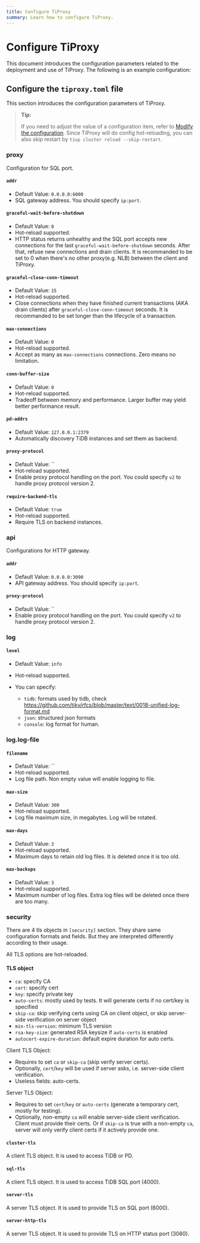 ```yaml
---
title: Configure TiProxy
summary: Learn how to configure TiProxy.
---
```


# Configure TiProxy

This document introduces the configuration parameters related to the deployment and use of TiProxy. The following is an example configuration:

## Configure the `tiproxy.toml` file

This section introduces the configuration parameters of TiProxy.

> **Tip:**
>
> If you need to adjust the value of a configuration item, refer to [Modify the configuration](/maintain-tidb-using-tiup.md#modify-the-configuration). Since TiProxy will do config hot-reloading, you can also skip restart by `tiup cluster reload --skip-restart`.

### proxy

Configuration for SQL port.

#### `addr`

+ Default Value: `0.0.0.0:6000`
+ SQL gateway address. You should specify `ip:port`.

#### `graceful-wait-before-shutdown`

+ Default Value: `0`
+ Hot-reload supported.
+ HTTP status returns unhealthy and the SQL port accepts new connections for the last `graceful-wait-before-shutdown` seconds. After that, refuse new connections and drain clients. It is recommanded to be set to 0 when there's no other proxy(e.g. NLB) between the client and TiProxy.

#### `graceful-close-conn-timeout`

+ Default Value: `15`
+ Hot-reload supported.
+ Close connections when they have finished current transactions (AKA drain clients) after `graceful-close-conn-timeout` seconds. It is recommanded to be set longer than the lifecycle of a transaction.

#### `max-connections`

+ Default Value: `0`
+ Hot-reload supported.
+ Accept as many as `max-connections` connections. Zero means no limitation.

#### `conn-buffer-size`

+ Default Value: `0`
+ Hot-reload supported.
+ Tradeoff between memory and performance. Larger buffer may yield better performance result.

#### `pd-addrs`

+ Default Value: `127.0.0.1:2379`
+ Automatically discovery TiDB instances and set them as backend.

#### `proxy-protocol`

+ Default Value: ``
+ Hot-reload supported.
+ Enable proxy protocol handling on the port. You could specify `v2` to handle proxy protocol version 2.

#### `require-backend-tls`

+ Default Value: `true`
+ Hot-reload supported.
+ Require TLS on backend instances.

### api

Configurations for HTTP gateway.

#### `addr`

+ Default Value: `0.0.0.0:3090`
+ API gateway address. You should specify `ip:port`.

#### `proxy-protocol`

+ Default Value: ``
+ Enable proxy protocol handling on the port. You could specify `v2` to handle proxy protocol version 2.

### log

#### `level`

+ Default Value: `info`
+ Hot-reload supported.
+ You can specify:

    + `tidb`: formats used by tidb, check https://github.com/tikv/rfcs/blob/master/text/0018-unified-log-format.md
    + `json`: structured json formats
    + `console`: log format for human.

### log.log-file

#### `filename`

+ Default Value: ``
+ Hot-reload supported.
+ Log file path. Non empty value will enable logging to file.

#### `max-size`

+ Default Value: `300`
+ Hot-reload supported.
+ Log file maximum size, in megabytes. Log will be rotated.

#### `max-days`

+ Default Value: `3`
+ Hot-reload supported.
+ Maximum days to retain old log files. It is deleted once it is too old.

#### `max-backups`

+ Default Value: `3`
+ Hot-reload supported.
+ Maximum number of log files. Extra log files will be deleted once there are too many.

### security

There are 4 tls objects in `[security]` section. They share same configuration formats and fields. But they are interpreted differently according to their usage.

All TLS options are hot-reloaded.

#### TLS object

+ `ca`: specify CA
+ `cert`: specify cert
+ `key`: specify private key
+ `auto-certs`: mostly used by tests. It will generate certs if no cert/key is specified
+ `skip-ca`: skip verifying certs using CA on client object, or skip server-side verification on server object
+ `min-tls-version`: minimum TLS version
+ `rsa-key-size`: generated RSA keysize if `auto-certs` is enabled
+ `autocert-expire-duration`: default expire duration for auto certs.

Client TLS Object:

- Requires to set `ca` or `skip-ca` (skip verify server certs).
- Optionally, `cert`/`key` will be used if server asks, i.e. server-side client verification.
- Useless fields: auto-certs.

Server TLS Object:

+ Requires to set `cert`/`key` or `auto-certs` (generate a temporary cert, mostly for testing).
+ Optionally, non-empty `ca` will enable server-side client verification. Client must provide their certs. Or if `skip-ca` is true with a non-empty `ca`, server will only verify client certs if it actively provide one.

#### `cluster-tls`

A client TLS object. It is used to access TiDB or PD.

#### `sql-tls`

A client TLS object. It is used to access TiDB SQL port (4000).

#### `server-tls`

A server TLS object. It is used to provide TLS on SQL port (6000).

#### `server-http-tls`

A server TLS object. It is used to provide TLS on HTTP status port (3080).
